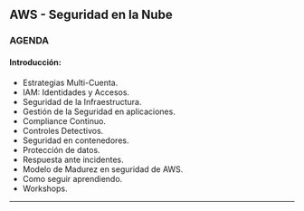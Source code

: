 ## AWS - Seguridad en la Nube

### AGENDA

#### Introducción:

<!-- UL -->

- Estrategias Multi-Cuenta.
- IAM: Identidades y Accesos.
- Seguridad de la Infraestructura.
- Gestión de la Seguridad en aplicaciones.
- Compliance Continuo.
- Controles Detectivos.
- Seguridad en contenedores.
- Protección de datos.
- Respuesta ante incidentes.
- Modelo de Madurez en seguridad de AWS.
- Como seguir aprendiendo.
- Workshops.

---
